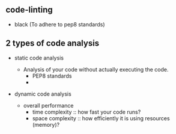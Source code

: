 ## code-linting

- black (To adhere to pep8 standards)



## 2 types of code analysis

- static code analysis
  - Analysis of your code without actually executing the code.
    - PEP8 standards 
    - 

- dynamic code analysis
  - overall performance
    - time complexity :: how fast your code runs?
    - space complexity :: how efficiently it is using resources (memory)?

